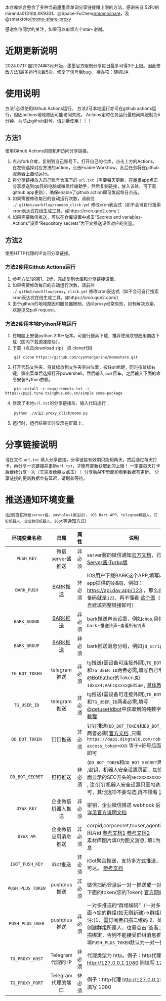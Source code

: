 本仓库综合整合了多种当前墨墨背单词分享链接赚上限的方法，感谢来自 52PJ的miranda0131和LXK9301、@Space-FuCheng[/momoshare](https://github.com/Space-FuCheng/momoshare)，及@smarktoto[/momo-share-proxy](https://github.com/smarktoto/momo-share-proxy)


感谢各位同学的关注，如果可以麻烦点个star~谢谢。

# 近期更新说明
2024.07.17 自2024年3月开始，墨墨官方限制分享每日最多可得3个上限。因此修改方法1最多运行次数5次。修复了信号量bug。
待办项：随机UA
# 使用说明
方法1必须使用Github Actions运行。
方法2可本地运行亦可在github actions运行，但因actions地域原因可能访问失败。
Actions定时任务运行最短间隔限制为5分钟，为防止github封号，请适量使用！！！
## 方法1
使用Github Actions的随机IP访问分享链接。
1. 点击fork仓库，复制到自己账号下。打开自己的仓库，点击上方的Actions，在左侧选择对应方法的action，点击Enable Workflow，此后任务将在github服务器上自动运行。
2. 将分享链接放入自己账号仓库下的 `url.txt`（需要每天更新，在墨墨app点击分享发送到qq我的电脑或微信传输助手，然后复制链接，放入该处，可下载github app更新），确保enable了github action即可发起每日点击。
3. 如果需要修改每日的自动运行次数，请前往 `./.github/workflow/random_click.yml` 修改cron表达式（如不会可自行搜索cron表达式在线生成工具，如https://cron.qqe2.com/ ）
4. 如果需要微信推送，可以在仓库设置中点击“Secrets and variables-Actions”设置“Repository secrets”为下文推送设置对应的变量。
## 方法2
使用HTTP代理的IP访问分享链接。
### 方法2使用Github Actions运行
1. 参考方法1的第1、2步，完成复制仓库和分享链接设置。
2. 如果需要修改每日的自动运行次数，请前往 `./.github/workflow/proxy_click.yml` 修改cron表达式（如不会可自行搜索cron表达式在线生成工具，如https://cron.qqe2.com/）
3. 由于github的地域原因和服务器限制，访问proxy经常失败，如有解决方案，欢迎提交pull request。
### 方法2使用本地Python环境运行
1. 在电脑上安装python 3.10+版本。可自行搜索下载，推荐使用联想应用商店下载（国内下载源速度快）。
2. 下载（点击download zip） 或 clone代码
```
    git clone https://github.com/cyantangerine/momoshare.git
```
3. 打开代码文件夹，将鼠标放到文件夹空白位置，按住shift键，同时按鼠标右键，弹出菜单后选择打开powershell。然后输入 `cmd` 回车，之后输入下面的命令安装Python依赖。
```
    pip install -r requirements.txt -i https://pypi.tuna.tsinghua.edu.cn/simple some-package
```
4. 修改了本地`url.txt`的分享链接后，输入代码运行：
```
    python ./方法2.proxy_click/momo.py
```
5. 运行时，运行结果实时显示在屏幕上。


# 分享链接说明
请在文件 `url.txt` 填入分享链接，分享链接有效期只能用两天，然后通过每天打卡，再分享一次链接并更新`url.txt`，才能有更新获取到的上限！
一定要每天打卡后继续分享一次（无需发给朋友点击）！
分享后APP里面能看到数据有更新。
分享链接的更新数据会有延迟，请刷新等待。

# 推送通知环境变量
(目前提供`微信server酱`、`pushplus(推送加)`、`iOS Bark APP`、`telegram机器人`、`钉钉机器人`、`企业微信机器人`、`iGot`等通知方式)

|       环境变量名称        |                             归属                             |  属性  | 说明                                                         |
| :---------------: | :----------------------------------------------------------: | :----: | ------------------------------------------------------------ |
|    `PUSH_KEY`     |                       微信server酱推送                       | 非必须 | server酱的微信通知[官方文档](http://sc.ftqq.com/3.version)，已兼容 [Server酱·Turbo版](https://sct.ftqq.com/)   |
|    `BARK_PUSH`    | [BARK推送](https://apps.apple.com/us/app/bark-customed-notifications/id1403753865) | 非必须 | IOS用户下载BARK这个APP,填写内容是app提供的`设备码`，例如：https://api.day.app/123 ，那么此处的设备码就是`123`，再不懂看 [这个图](icon/bark.jpg)（注：支持自建填完整链接即可） |
|   `BARK_SOUND`    | [BARK推送](https://apps.apple.com/us/app/bark-customed-notifications/id1403753865) | 非必须 | bark推送声音设置，例如`choo`,具体值请在`bark`-`推送铃声`-`查看所有铃声` |
|   `BARK_GROUP`    | [BARK推送](https://apps.apple.com/us/app/bark-customed-notifications/id1403753865) | 非必须 | bark推送消息分组，例如`jd_scripts` |
|  `TG_BOT_TOKEN`   |                         telegram推送                         | 非必须 | tg推送(需设备可连接外网),`TG_BOT_TOKEN`和`TG_USER_ID`两者必需,填写自己申请[@BotFather](https://t.me/BotFather)的Token,如`10xxx4:AAFcqxxxxgER5uw` , [具体教程](./backUp/TG_PUSH.md) |
|   `TG_USER_ID`    |                         telegram推送                         | 非必须 | tg推送(需设备可连接外网),`TG_BOT_TOKEN`和`TG_USER_ID`两者必需,填写[@getuseridbot](https://t.me/getuseridbot)中获取到的纯数字ID, [具体教程](./backUp/TG_PUSH.md) |
|  `DD_BOT_TOKEN`   |                           钉钉推送                           | 非必须 | 钉钉推送(`DD_BOT_TOKEN`和`DD_BOT_SECRET`两者必需)[官方文档](https://developers.dingtalk.com/document/app/custom-robot-access) ,只需`https://oapi.dingtalk.com/robot/send?access_token=XXX` 等于`=`符号后面的XXX即可 |
|  `DD_BOT_SECRET`  |                           钉钉推送                           | 非必须 | (`DD_BOT_TOKEN`和`DD_BOT_SECRET`两者必需) ,密钥，机器人安全设置页面，加签一栏下面显示的SEC开头的`SECXXXXXXXXXX`等字符 , 注:钉钉机器人安全设置只需勾选`加签`即可，其他选项不要勾选,再不懂看 [这个图](icon/DD_bot.png) |
|    `QYWX_KEY`     |                         企业微信机器人推送                         | 非必须 | 密钥，企业微信推送 webhook 后面的 key [详见官方说明文档](https://work.weixin.qq.com/api/doc/90000/90136/91770) |
|     `QYWX_AM`     |                       企业微信应用消息推送                     | 非必须 | corpid,corpsecret,touser,agentid,素材库图片id [参考文档1](http://note.youdao.com/s/HMiudGkb) [参考文档2](http://note.youdao.com/noteshare?id=1a0c8aff284ad28cbd011b29b3ad0191)<br>素材库图片填0为图文消息, 填1为纯文本消息         |
|  `IGOT_PUSH_KEY`  |                           iGot推送                           | 非必须 | iGot聚合推送，支持多方式推送，确保消息可达。 [参考文档](https://wahao.github.io/Bark-MP-helper ) |
| `PUSH_PLUS_TOKEN` |                         pushplus推送                         | 非必须 | 微信扫码登录后一对一推送或一对多推送下面的token(您的Token) [官方网站](http://www.pushplus.plus/) |
| `PUSH_PLUS_USER`  |                         pushplus推送                         | 非必须 | 一对多推送的“群组编码”（一对多推送下面->您的群组(如无则新建)->群组编码）注:(1、需订阅者扫描二维码 2、如果您是创建群组所属人，也需点击“查看二维码”扫描绑定，否则不能接受群组消息推送)，只填`PUSH_PLUS_TOKEN`默认为一对一推送 |
|  `TG_PROXY_HOST`  |                      Telegram 代理的 IP                      | 非必须 | 代理类型为 http。例子：http代理 http://127.0.0.1:1080 则填写 127.0.0.1 |
|  `TG_PROXY_PORT`  |                     Telegram 代理的端口                      | 非必须 | 例子：http代理 http://127.0.0.1:1080 则填写 1080             |

